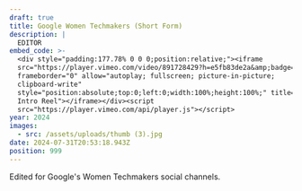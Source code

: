 ```yaml
---
draft: true
title: Google Women Techmakers (Short Form)
description: |
  EDITOR
embed_code: >-
  <div style="padding:177.78% 0 0 0;position:relative;"><iframe
  src="https://player.vimeo.com/video/891728429?h=e5fb83de2a&amp;badge=0&amp;autopause=0&amp;player_id=0&amp;app_id=58479"
  frameborder="0" allow="autoplay; fullscreen; picture-in-picture;
  clipboard-write"
  style="position:absolute;top:0;left:0;width:100%;height:100%;" title="GWTM
  Intro Reel"></iframe></div><script
  src="https://player.vimeo.com/api/player.js"></script>
year: 2024
images:
  - src: /assets/uploads/thumb (3).jpg
date: 2024-07-31T20:53:18.943Z
position: 999
---
```


Edited for Google's Women Techmakers social channels.
